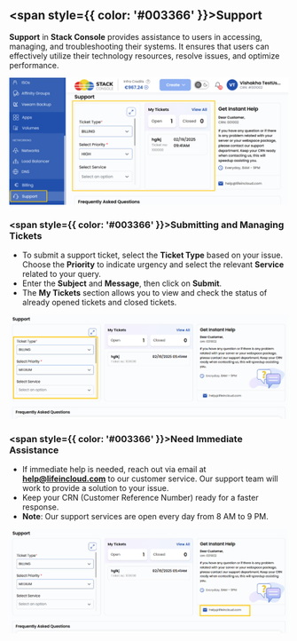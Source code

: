 ## <span style={{ color: '#003366' }}>Support</span>

**Support** in **Stack Console** provides assistance to users in accessing, managing, and troubleshooting their systems. It ensures that users can effectively utilize their technology resources, resolve issues, and optimize performance.

![Support](images/supp_1.png)

### <span style={{ color: '#003366' }}>Submitting and Managing Tickets</span>

- To submit a support ticket, select the **Ticket Type** based on your issue. Choose the **Priority** to indicate urgency and select the relevant **Service** related to your query.
- Enter the **Subject** and **Message**, then click on **Submit**.
- The **My Tickets** section allows you to view and check the status of already opened tickets and closed tickets.

![Submit Ticket](images/supp_4.png)

### <span style={{ color: '#003366' }}>Need Immediate Assistance</span>

- If immediate help is needed, reach out via email at **help@lifeincloud.com** to our customer service. Our support team will work to provide a solution to your issue.
- Keep your CRN (Customer Reference Number) ready for a faster response.
- **Note**: Our support services are open every day from 8 AM to 9 PM.

![Immediate Assistance](images/supp_2.png)


